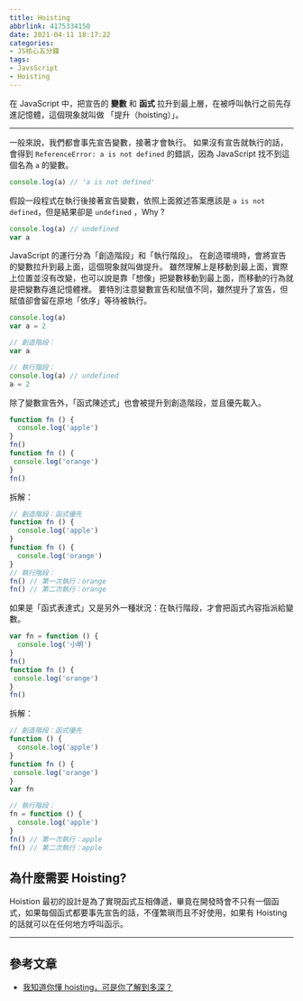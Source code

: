 ```yaml
---
title: Hoisting
abbrlink: 4175334150
date: 2021-04-11 18:17:22
categories:
- JS核心五分鐘
tags:
- JavsScript
- Hoisting
---
```

在 JavaScript 中，把宣告的 **變數** 和 **函式** 拉升到最上層，在被呼叫執行之前先存進記憶體，這個現象就叫做 「提升（hoisting）」。

<!--more-->

-----

一般來說，我們都會事先宣告變數，接著才會執行。
如果沒有宣告就執行的話，會得到 `ReferenceError: a is not defined` 的錯誤，因為 JavaScript 找不到這個名為 `a` 的變數。
```javascript
console.log(a) // 'a is not defined'
```
假設一段程式在執行後接著宣告變數，依照上面敘述答案應該是 `a is not defined`，但是結果卻是 `undefined` ，Why ?
```javascript
console.log(a) // undefined
var a
```
JavaScript 的運行分為「創造階段」和「執行階段」。
在創造環境時，會將宣告的變數拉升到最上面，這個現象就叫做提升。
雖然理解上是移動到最上面，實際上位置並沒有改變，也可以說是靠「想像」把變數移動到最上面，而移動的行為就是把變數存進記憶體裡。
要特別注意變數宣告和賦值不同，雖然提升了宣告，但賦值卻會留在原地「依序」等待被執行。
```javascript
console.log(a)
var a = 2

// 創造階段：
var a

// 執行階段：
console.log(a) // undefined
a = 2
```
除了變數宣告外，「函式陳述式」也會被提升到創造階段，並且優先載入。
```javascript
function fn () {
  console.log('apple')
}
fn()
function fn () {
 console.log('orange')
}
fn()
```
拆解：
```javascript
// 創造階段：函式優先
function fn () {
  console.log('apple')
} 
function fn () {
  console.log('orange')
}
// 執行階段：
fn() // 第一次執行：orange
fn() // 第二次執行：orange
```
如果是「函式表達式」又是另外一種狀況：在執行階段，才會把函式內容指派給變數。
```javascript
var fn = function () {
  console.log('小明')
}
fn()
function fn () {
 console.log('orange')
}
fn()
```
拆解：
```javascript
// 創造階段：函式優先
function () {
  console.log('apple')
}
function fn () {
 console.log('orange')
}
var fn

// 執行階段：
fn = function () {
  console.log('apple')
}
fn() // 第一次執行：apple
fn() // 第二次執行：apple
```
## 為什麼需要 Hoisting?
Hoistion 最初的設計是為了實現函式互相傳遞，畢竟在開發時會不只有一個函式，如果每個函式都要事先宣告的話，不僅繁瑣而且不好使用，如果有 Hoisting 的話就可以在任何地方呼叫函示。

-----

## 參考文章
* [我知道你懂 hoisting，可是你了解到多深？](https://blog.techbridge.cc/2018/11/10/javascript-hoisting/)


